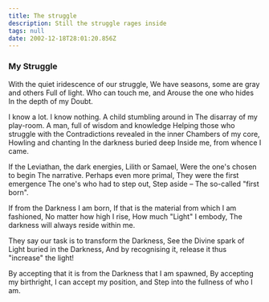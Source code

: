 ```yaml
---
title: The struggle
description: Still the struggle rages inside
tags: null
date: 2002-12-18T28:01:20.856Z
---
```


<div class="poem">

<h3>My Struggle</h3>

With the quiet iridescence of our struggle,
We have seasons, some are gray and others
Full of light.
Who can touch me, and
Arouse the one who hides
In the depth of my
Doubt.

I know a lot. I know nothing.
A child stumbling around in
The disarray of my play-room.
A man, full of wisdom and knowledge
Helping those who struggle with the
Contradictions revealed in the inner
Chambers of my core,
Howling and chanting
In the darkness buried deep
Inside me, from whence
I came.

If the Leviathan, the dark energies,
Lilith or Samael,
Were the one's chosen to begin
The narrative.
Perhaps even more primal,
They were the first emergence
The one's who had to step out,
Step aside –
The so-called "first born".

If from the Darkness I am born,
If that is the material from which I am fashioned,
No matter how high I rise,
How much "Light" I embody,
The darkness will always reside within me.

They say our task is to transform the Darkness,
See the Divine spark of Light buried in the Darkness,
And by recognising it, release it
thus "increase" the light!

By accepting that it is from the Darkness that I am spawned,
By accepting my birthright, I can accept my position, and
Step into the fullness of who I am.
